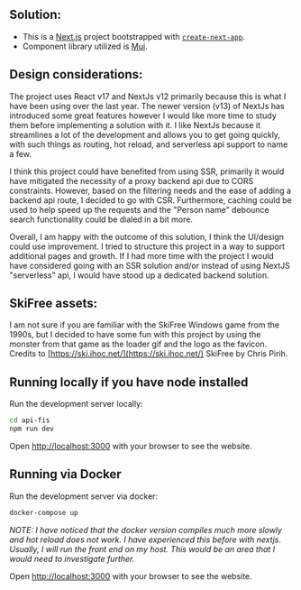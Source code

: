 ## Solution:

- This is a [Next.js](https://nextjs.org/) project bootstrapped with [`create-next-app`](https://github.com/vercel/next.js/tree/canary/packages/create-next-app).
- Component library utilized is [Mui](https://mui.com/).

## Design considerations:

The project uses React v17 and NextJs v12 primarily because this is what I have been using over the last year. The newer version (v13) of NextJs has introduced some great features however I would like more time to study them before implementing a solution with it. I like NextJs because it streamlines a lot of the development and allows you to get going quickly, with such things as routing, hot reload, and serverless api support to name a few.

I think this project could have benefited from using SSR, primarily it would have mitigated the necessity of a proxy backend api due to CORS constraints. However, based on the filtering needs and the ease of adding a backend api route, I decided to go with CSR. Furthermore, caching could be used to help speed up the requests and the "Person name" debounce search functionality could be dialed in a bit more.

Overall, I am happy with the outcome of this solution, I think the UI/design could use improvement. I tried to structure this project in a way to support additional pages and growth. If I had more time with the project I would have considered going with an SSR solution and/or instead of using NextJS "serverless" api, I would have stood up a dedicated backend solution.

## SkiFree assets:

I am not sure if you are familiar with the SkiFree Windows game from the 1990s, but I decided to have some fun with this project by using the monster from that game as the loader gif and the logo as the favicon. Credits to [https://ski.ihoc.net/](https://ski.ihoc.net/) SkiFree by Chris Pirih.

## Running locally if you have node installed

Run the development server locally:

```bash
cd api-fis
npm run dev
```

Open [http://localhost:3000](http://localhost:3000) with your browser to see the website.

## Running via Docker

Run the development server via docker:

```bash
docker-compose up
```

_NOTE: I have noticed that the docker version compiles much more slowly and hot reload does not work. I have experienced this before with nextjs. Usually, I will run the front end on my host. This would be an area that I would need to investigate further._

Open [http://localhost:3000](http://localhost:3000) with your browser to see the website.
